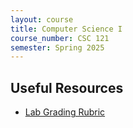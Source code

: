 ```yaml
---
layout: course
title: Computer Science I
course_number: CSC 121
semester: Spring 2025
---
```


## Useful Resources

* [Lab Grading Rubric](./lab-grading-rubric.html)
